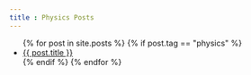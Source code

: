```yaml
---
title : Physics Posts
---
```


<ul>
    {% for post in site.posts %}
        {% if post.tag == "physics" %}
            <li>
                <a href="{{ post.url }}">{{ post.title }}
                </a>
            </li>
        {% endif %}
    {% endfor %}
</ul>
